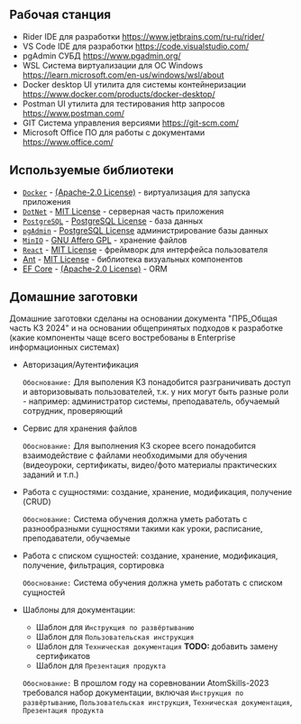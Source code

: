 
## Рабочая станция

*	Rider	IDE для разработки	https://www.jetbrains.com/ru-ru/rider/
*	VS Code	IDE для разработки	https://code.visualstudio.com/
*	pgAdmin	СУБД	https://www.pgadmin.org/
*	WSL	Система виртуализации для ОС Windows	https://learn.microsoft.com/en-us/windows/wsl/about
*	Docker desktop	UI утилита для системы контейнеризации	https://www.docker.com/products/docker-desktop/
*	Postman	UI утилита для тестирования http запросов	https://www.postman.com/
*	GIT	Система управления версиями	https://git-scm.com/
*	Microsoft Office	ПО для работы с документами	https://www.office.com/

## Используемые библиотеки

* [`Docker`](https://www.docker.com) - [(Apache-2.0 License)](https://en.wikipedia.org/wiki/Apache_License#Apache_License_2.0) - виртуализация для запуска приложения
* [`DotNet`](https://dotnet.microsoft.com/en-us/) - [MIT License](https://en.wikipedia.org/wiki/MIT_License) - серверная часть приложения
* [`PostgreSQL`](https://www.postgresql.org/) - [PostgreSQL License](https://opensource.org/license/postgresql) - база данных
* [`pgAdmin`](https://www.pgadmin.org/) - [PostgreSQL License](https://www.pgadmin.org/licence/#postgresql) администрирование базы данных
* [`MinIO`](https://min.io/) - [GNU Affero GPL](https://en.wikipedia.org/wiki/GNU_Affero_General_Public_License) - хранение файлов
* [`React`](https://react.dev/) - [MIT License](https://en.wikipedia.org/wiki/MIT_License) - фреймворк для интерфейса пользователя
* [Ant](https://ant.design/) - [MIT License](https://en.wikipedia.org/wiki/MIT_License) - библиотека визуальных компонентов
* [EF Core](https://learn.microsoft.com/en-us/aspnet/entity-framework) - [(Apache-2.0 License)](https://en.wikipedia.org/wiki/Apache_License#Apache_License_2.0) - ORM

## Домашние заготовки

Домашние заготовки сделаны на основании документа "ПРБ_Общая часть КЗ 2024" и на основании общепринятых подходов к разработке (какие компоненты чаще всего востребованы в Enterprise информационных системах)

* Авторизация/Аутентификация

    `Обоснование:` Для выполения КЗ понадобится разграничивать доступ и авторизовывать пользователей, т.к. у них могут быть разные роли - например: администратор системы, преподаватель, обучаемый сотрудник, проверяющий

* Сервис для хранения файлов

    `Обоснование:` Для выполнения КЗ скорее всего понадобится взаимодействие с файлами необходимыми для обучения (видеоуроки, сертификаты, видео/фото материалы практических заданий и т.п.)

* Работа с сущностями: создание, хранение, модификация, получение (CRUD)

    `Обоснование:` Система обучения должна уметь работать с разнообразными сущностями такими как уроки, расписание, преподаватели, обучаемые

* Работа с списком сущностей: создание, хранение, модификация, получение, фильтрация, сортировка

    `Обоснование:` Система обучения должна уметь работать с списком сущностей

* Шаблоны для документации:
  * Шаблон для `Инструкция по развёртыванию`
  * Шаблон для `Пользовательская инструкция`
  * Шаблон для `Техническая документация` **TODO:** добавить замену сертификатов
  * Шаблон для `Презентация продукта`

  `Обоснование:` В прошлом году на соревновании AtomSkills-2023 требовался набор документации, включая `Инструкция по развёртыванию`, `Пользовательская инструкция`, `Техническая документация`, `Презентация продукта`
